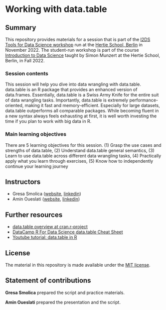 # Working with data.table

## Summary

This repository provides materials for a session that is part of the [I2DS Tools for Data Science workshop](https://intro-to-data-science-22-workshop.github.io) run at the [Hertie School, Berlin](https://www.hertie-school.org/en/) in November 2022. The student-run workshop is part of the course [Introduction to Data Science](https://github.com/intro-to-data-science-22) taught by Simon Munzert at the Hertie School, Berlin, in Fall 2022.

### Session contents

This session will help you dive into data wrangling with data.table. data.table is an R package that provides an enhanced version of data.frames. Essentially, data.table is a Swiss Army Knife for the entire suit of data wrangling tasks. Importantly, data.table is extremely performance-oriented, making it fast and memory-efficient. Especially for large datasets, data.table outperforms all comparable packages. While becoming fluent in a new syntax always feels exhausting at first, it is well worth investing the time if you plan to work with big data in R. 

### Main learning objectives

There are 5 learning objectives for this session. (1) Grasp the use cases and strengths of data.table, (2) Understand data.table general semantics, (3) Learn to use data.table across different data wrangling tasks, (4) Practically apply what you learn through exercises, (5) Know how to independently continue your learning journey

## Instructors

- Gresa Smolica ([website](https://github.com/GresaSm), [linkedin](https://www.linkedin.com/in/gresa-smolica-6528311b6/))
- Amin Oueslati ([website](https://github.com/amin-oueslati), [linkedin](https://www.linkedin.com/in/aminoueslati/))

## Further resources

- [data.table overview at cran.r-project](https://cran.r-project.org/web/packages/data.table/data.table.pdf)
- [DataCamp R For Data Science data.table Cheat Sheet](shorturl.at/anpz7)
- [Youtube tutorial: data.table in R](https://www.youtube.com/watch?v=1R5ljPBkVnE)

## License

The material in this repository is made available under the [MIT license](http://opensource.org/licenses/mit-license.php). 

## Statement of contributions

**Gresa Smolica** prepared the script and practice materials. 

**Amin Oueslati** prepared the presentation and the script.
